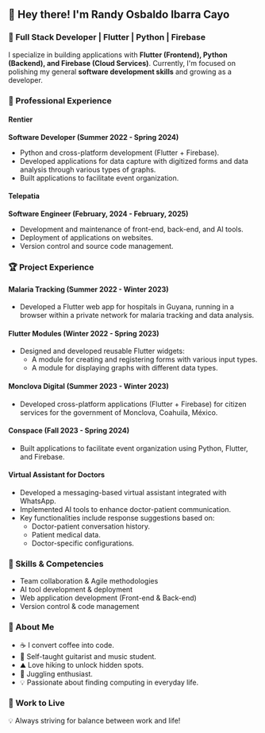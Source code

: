 ## 👋 Hey there! I'm Randy Osbaldo Ibarra Cayo  

### 🚀 Full Stack Developer | Flutter | Python | Firebase  

I specialize in building applications with **Flutter (Frontend), Python (Backend), and Firebase (Cloud Services)**. Currently, I'm focused on polishing my general **software development skills** and growing as a developer.

### 💼 Professional Experience  
#### Rentier  
**Software Developer (Summer 2022 - Spring 2024)**  
- Python and cross-platform development (Flutter + Firebase).  
- Developed applications for data capture with digitized forms and data analysis through various types of graphs.  
- Built applications to facilitate event organization.  

#### Telepatia  
**Software Engineer (February, 2024 - February, 2025)**  
- Development and maintenance of front-end, back-end, and AI tools.  
- Deployment of applications on websites.  
- Version control and source code management.  

### 🏆 Project Experience  
#### Malaria Tracking (Summer 2022 - Winter 2023)  
- Developed a Flutter web app for hospitals in Guyana, running in a browser within a private network for malaria tracking and data analysis.  

#### Flutter Modules (Winter 2022 - Spring 2023)  
- Designed and developed reusable Flutter widgets:  
  - A module for creating and registering forms with various input types.  
  - A module for displaying graphs with different data types.  

#### Monclova Digital (Summer 2023 - Winter 2023)  
- Developed cross-platform applications (Flutter + Firebase) for citizen services for the government of Monclova, Coahuila, México.  

#### Conspace (Fall 2023 - Spring 2024)  
- Built applications to facilitate event organization using Python, Flutter, and Firebase.  

#### Virtual Assistant for Doctors  
- Developed a messaging-based virtual assistant integrated with WhatsApp.  
- Implemented AI tools to enhance doctor-patient communication.  
- Key functionalities include response suggestions based on:  
  - Doctor-patient conversation history.  
  - Patient medical data.  
  - Doctor-specific configurations.  

### 🔧 Skills & Competencies  
- Team collaboration & Agile methodologies  
- AI tool development & deployment  
- Web application development (Front-end & Back-end)  
- Version control & code management  

### 🎸 About Me  
- ☕ I convert coffee into code.  
- 🎵 Self-taught guitarist and music student.  
- ⛰️ Love hiking to unlock hidden spots.  
- 🤹 Juggling enthusiast.  
- 💡 Passionate about finding computing in everyday life.  

### 🎯 Work to Live  
💡 Always striving for balance between work and life!
